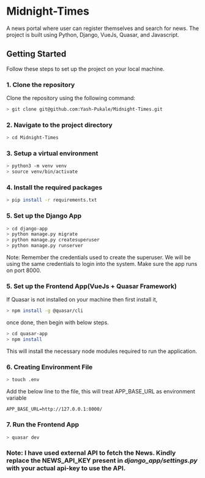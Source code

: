 # Midnight-Times
A news portal where user can register themselves and search for news. The project is built using Python, Django, VueJs, Quasar, and Javascript.

## Getting Started

Follow these steps to set up the project on your local machine.

### 1. Clone the repository

Clone the repository using the following command:

```bash
> git clone git@github.com:Yash-Pukale/Midnight-Times.git
```

### 2. Navigate to the project directory

```bash
> cd Midnight-Times
```

### 3. Setup a virtual environment
```bash
> python3 -m venv venv
> source venv/bin/activate
```

### 4. Install the required packages
```bash
> pip install -r requirements.txt
```

### 5. Set up the Django App
```bash
> cd django-app
> python manage.py migrate
> python manage.py createsuperuser
> python manage.py runserver
```
Note: Remember the credentials used to create the superuser. We will be using the same credentials to login into the system.
Make sure the app runs on port 8000.

### 5. Set up the Frontend App(VueJs + Quasar Framework)
If Quasar is not installed on your machine then first install it,

```bash
> npm install -g @quasar/cli
```
once done, then begin with below steps.

```bash
> cd quasar-app
> npm install
```
This will install the necessary node modules required to run the application.

### 6. Creating Environment File
```bash
> touch .env
```

Add the below line to the file, this will treat APP_BASE_URL as environment variable

```
APP_BASE_URL=http://127.0.0.1:8000/
```

### 7. Run the Frontend App
```bash
> quasar dev
```

### Note: I have used external API to fetch the News. Kindly replace the **NEWS_API_KEY** present in *django_app/settings.py* with your actual api-key to use the API.